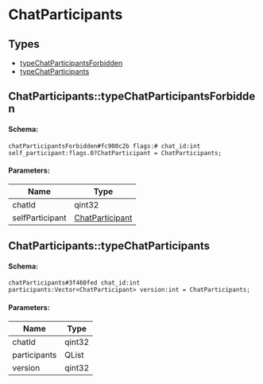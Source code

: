 # ChatParticipants

## Types

* [typeChatParticipantsForbidden](#chatparticipantstypechatparticipantsforbidden)
* [typeChatParticipants](#chatparticipantstypechatparticipants)

## ChatParticipants::typeChatParticipantsForbidden

#### Schema:

`chatParticipantsForbidden#fc900c2b flags:# chat_id:int self_participant:flags.0?ChatParticipant = ChatParticipants;`

#### Parameters:

|Name|Type|
|----|----|
|chatId|qint32|
|selfParticipant|[ChatParticipant](chatparticipant.md)|

## ChatParticipants::typeChatParticipants

#### Schema:

`chatParticipants#3f460fed chat_id:int participants:Vector<ChatParticipant> version:int = ChatParticipants;`

#### Parameters:

|Name|Type|
|----|----|
|chatId|qint32|
|participants|QList<ChatParticipant>|
|version|qint32|

